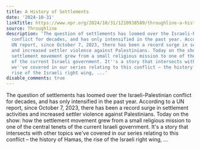 ```yaml
---
title: A History of Settlements
date: '2024-10-31'
linkTitle: https://www.npr.org/2024/10/31/1210938589/throughline-a-history-of-settlements
source: Throughline
description: 'The question of settlements has loomed over the Israeli-Palestinian
  conflict for decades, and has only intensified in the past year. According to a
  UN report, since October 7, 2023, there has been a record surge in settlement activities
  and increased settler violence against Palestinians. Today on the show: how the
  settlement movement grew from a small religious mission to one of the central tenets
  of the current Israeli government. It''s a story that intersects with other topics
  we''ve covered in our series relating to this conflict – the history of Hamas, the
  rise of the Israeli right wing, ...'
disable_comments: true
---
```

The question of settlements has loomed over the Israeli-Palestinian conflict for decades, and has only intensified in the past year. According to a UN report, since October 7, 2023, there has been a record surge in settlement activities and increased settler violence against Palestinians. Today on the show: how the settlement movement grew from a small religious mission to one of the central tenets of the current Israeli government. It's a story that intersects with other topics we've covered in our series relating to this conflict – the history of Hamas, the rise of the Israeli right wing, ...